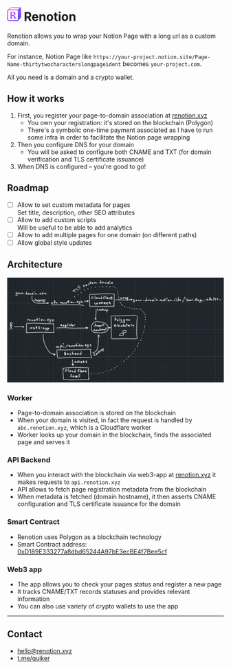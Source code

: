 # ![](https://raw.githubusercontent.com/renotion-xyz/.github/main/profile/assets/logo32.png) Renotion

Renotion allows you to wrap your Notion Page with a long url as a custom domain.

For instance, Notion Page like `https://your-project.notion.site/Page-Name-thirtytwocharacterslongpageident`
becomes `your-project.com`.

All you need is a domain and a crypto wallet.

## How it works
1. First, you register your page-to-domain association at [renotion.xyz](https://renotion.xyz/)
    - You own your registration: it's stored on the blockchain (Polygon)
    - There's a symbolic one-time payment associated as I have to run some infra in order to facilitate the Notion page wrapping
2. Then you configure DNS for your domain
    - You will be asked to configure both CNAME and TXT (for domain verification and TLS certificate issuance)
3. When DNS is configured – you're good to go!

## Roadmap

- [ ] Allow to set custom metadata for pages  
  Set title, description, other SEO attributes
- [ ] Allow to add custom scripts  
  Will be useful to be able to add analytics
- [ ] Allow to add multiple pages for one domain (on different paths)
- [ ] Allow global style updates

## Architecture
![](https://raw.githubusercontent.com/renotion-xyz/.github/main/profile/assets/schema.jpg)

### Worker
- Page-to-domain association is stored on the blockchain
- When your domain is visited, in fact the request is handled by `abc.renotion.xyz`, which is a Cloudflare worker
- Worker looks up your domain in the blockchain, finds the associated page and serves it

### API Backend
- When you interact with the blockchain via web3-app at [renotion.xyz](https://renotion.xyz) it makes requests to `api.renotion.xyz`
- API allows to fetch page registration metadata from the blockchain
- When metadata is fetched (domain hostname), it then asserts CNAME configuration and TLS certificate issuance for the domain

### Smart Contract
- Renotion uses Polygon as a blockchain technology
- Smart Contract address: [0xD189E333277a8dbd65244A97bE3ecBE4f7Bee5cf](https://polygonscan.com/address/0xD189E333277a8dbd65244A97bE3ecBE4f7Bee5cf)

### Web3 app
- The app allows you to check your pages status and register a new page
- It tracks CNAME/TXT records statuses and provides relevant information
- You can also use variety of crypto wallets to use the app

---
## Contact

- [hello@renotion.xyz](mailto:hello@renotion.xyz)
- [t.me/quiker](https://t.me/quiker)
